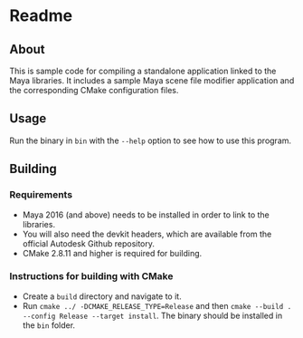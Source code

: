# Readme

## About

This is sample code for compiling a standalone application linked to the Maya
libraries. It includes a sample Maya scene file modifier application and the
corresponding CMake configuration files.

## Usage

Run the binary in ``bin`` with the ``--help`` option to see how to use this
program.


## Building

### Requirements

* Maya 2016 (and above) needs to be installed in order to link to the libraries. 
* You will also need the devkit headers, which are available from the official 
  Autodesk Github repository.
* CMake 2.8.11 and higher is required for building.

### Instructions for building with CMake

* Create a ``build`` directory and navigate to it. 
* Run ``cmake ../ -DCMAKE_RELEASE_TYPE=Release`` and then ``cmake --build .
  --config Release --target install``. The binary should be installed in the
  ``bin`` folder.
